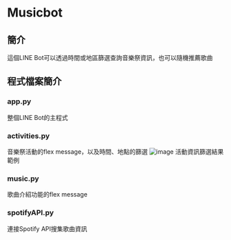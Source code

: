 # Musicbot

## 簡介
這個LINE Bot可以透過時間或地區篩選查詢音樂祭資訊，也可以隨機推薦歌曲

## 程式檔案簡介
### app.py
整個LINE Bot的主程式
### activities.py
音樂祭活動的flex message，以及時間、地點的篩選
![image](<img src="(https://github.com/wwweiting/musicbot/blob/main/IMG_7334.jpg)" height="240px" width="160px" />)
活動資訊篩選結果範例
### music.py
歌曲介紹功能的flex message
### spotifyAPI.py
連接Spotify API搜集歌曲資訊
